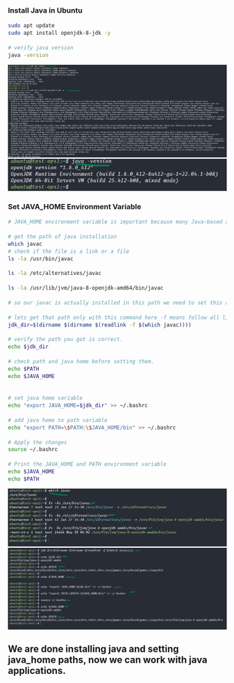 ### Install Java in Ubuntu
```bash
sudo apt update
sudo apt install openjdk-8-jdk -y 

# verify java version
java -version
```
![java-001](img/java-001.png)
![java-002](img/java-002.png)


### Set JAVA_HOME Environment Variable

```bash
# JAVA_HOME environment variable is important because many Java-based applications such as Apache Tomcat, Maven, Gradle use this variable to JDK installed path..

# get the path of java installation
which javac
# check if the file is a link or a file
ls -la /usr/bin/javac

ls -la /etc/alternatives/javac

ls -la /usr/lib/jvm/java-8-openjdk-amd64/bin/javac

# so our javac is actually installed in this path we need to set this as the Java home path

# lets get that path only with this command here -f means follow all links till reaching the final path
jdk_dir=$(dirname $(dirname $(readlink -f $(which javac))))

# verify the path you got is correct.
echo $jdk_dir

# check path and java home before setting them.
echo $PATH
echo $JAVA_HOME


# set java home variable
echo "export JAVA_HOME=$jdk_dir" >> ~/.bashrc

# add java home to path variable
echo "export PATH=\$PATH:\$JAVA_HOME/bin" >> ~/.bashrc

# Apply the changes
source ~/.bashrc

# Print the JAVA_HOME and PATH environment variable
echo $JAVA_HOME
echo $PATH
```

![java-003](img/java-003.png)
![java-004](img/java-004.png)


## We are done installing java and setting java_home paths, now we can work with java applications.
